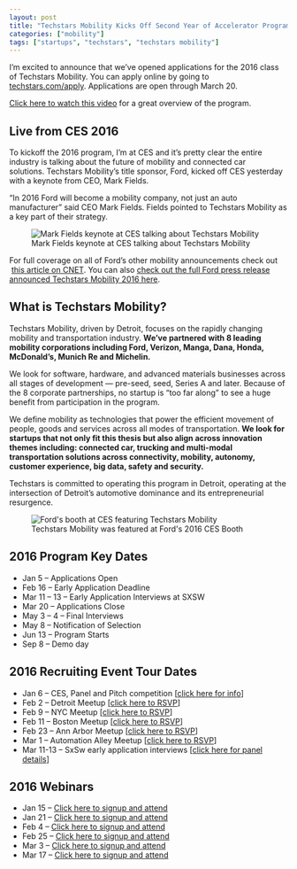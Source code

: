 ```yaml
---
layout: post
title: "Techstars Mobility Kicks Off Second Year of Accelerator Program in Detroit"
categories: ["mobility"]
tags: ["startups", "techstars", "techstars mobility"]
---
```


I’m excited to announce that we’ve opened applications for the 2016 class of Techstars Mobility. You can apply online by going to <a href="http://www.techstars.com/apply/">techstars.com/apply</a>. Applications are open through March 20.

<a href="https://www.youtube.com/watch?v=639PRd2jnYw">Click here to watch this video</a> for a great overview of the program.

<h2><b>Live from CES 2016</b></h2>
To kickoff the 2016 program, I’m at CES and it’s pretty clear the entire industry is talking about the future of mobility and connected car solutions.&nbsp;Techstars Mobility’s title sponsor, Ford, kicked off CES yesterday with a keynote from CEO, Mark Fields.

“In 2016 Ford will become a mobility company, not just an auto manufacturer” said CEO Mark Fields. Fields pointed to Techstars Mobility as a key part of their strategy.

<figure class="wide">
  <img src="{% asset_path mark-fields-ces-ford-keynote-techstars-mobility.jpg %}" alt="Mark Fields keynote at CES talking about Techstars Mobility">
  <figcaption>
    Mark Fields keynote at CES talking about Techstars Mobility
  </figcaption>
</figure>

For full coverage on all of Ford’s other mobility announcements check out &nbsp;<a href="http://live.cnet.com/Event/Ford_CES_2016_press_conference?Page=0">this article on CNET</a>. You can also <a href="https://media.ford.com/content/fordmedia/fna/us/en/news/2016/01/05/got-a-startup-to-get-people-moving-techstars.html">check out the full Ford press release announced Techstars Mobility 2016 here</a>.

<h2><b>What is Techstars Mobility?</b></h2>
Techstars Mobility, driven by Detroit, focuses on the rapidly changing mobility and transportation industry. <strong>We’ve partnered with 8 leading mobility corporations including Ford, Verizon, Manga, Dana, Honda, McDonald’s, Munich Re and Michelin.</strong>

We look for software, hardware, and advanced materials businesses across all stages of development — pre-seed, seed, Series A and later. Because of the 8 corporate partnerships, no startup is “too far along” to see a huge benefit from participation in the program.

We define mobility as technologies that power the efficient movement of people, goods and services across all modes of transportation. <b>We look for startups that not only fit this thesis but also align across innovation themes including: connected car, trucking and multi-modal transportation solutions across connectivity, mobility, autonomy, customer experience, big data, safety and security.</b>

Techstars is committed to operating this program in Detroit, operating at the intersection of Detroit’s automotive dominance and its entrepreneurial resurgence.&nbsp;

<figure class="wide">
  <img src="{% asset_path ford-ces-techstars-mobility.jpg %}" alt="Ford's booth at CES featuring Techstars Mobility">
  <figcaption>
    Techstars Mobility was featured at Ford's 2016 CES Booth
  </figcaption>
</figure>

<h2><b>2016 Program Key Dates</b></h2>
<ul>
<li>Jan 5 – Applications Open</li>
<li>Feb 16 – Early Application Deadline</li>
<li>Mar 11 – 13 – Early Application Interviews at SXSW</li>
<li>Mar 20 – Applications Close</li>
<li>May 3 – 4 – Final Interviews</li>
<li>May 8 – Notification of Selection</li>
<li>Jun 13 – Program Starts</li>
<li>Sep 8 – Demo day</li>
</ul>
<h2><b>2016 Recruiting Event Tour Dates</b></h2>
<ul>
<li>Jan 6 – CES, Panel and Pitch competition [<a href="http://go.techstars.com/ces/">click here for info</a>]</li>
<li>Feb 2 – Detroit Meetup [<a href="https://www.eventbrite.com/e/techstars-mobility-detroit-information-session-tickets-20041442494">click here to RSVP</a>]</li>
<li>Feb 9 – NYC Meetup [<a href="https://www.eventbrite.com/e/techstars-mobility-on-tour-in-new-york-tickets-20042561842" >click here to RSVP</a>]</li>
<li>Feb 11 – Boston Meetup [<a href="https://www.eventbrite.com/e/techstars-second-thursday-event-boston-tickets-20077172363" >click here to RSVP</a>]</li>
<li>Feb 23 – Ann Arbor Meetup [<a href="https://www.eventbrite.com/e/techstars-mobility-on-tour-in-ann-arbor-tickets-20042392335" >click here to RSVP</a>]</li>
<li>Mar 1 – Automation Alley Meetup [<a href="https://www.eventbrite.com/e/techstars-mobility-at-automation-alley-tickets-20042805571" >click here to RSVP</a>]</li>
<li>Mar 11-13 – SxSw early application interviews [<a href="http://schedule.sxsw.com/2016/events/event_PP46922">click here for panel details</a>] </li>
</ul>
<h2><b>2016 Webinars</b></h2>
<ul>
<li>Jan 15 – <a href="http://tedserbinski.enterthemeeting.com/m/8B9X7WGG">Click here to signup and attend</a></li>
<li>Jan 21 – <a href="http://tedserbinski.enterthemeeting.com/m/VIKCZ9VX">Click here to signup and attend</a></li>
<li>Feb 4 – <a href="http://tedserbinski.enterthemeeting.com/m/4PTNJFLX">Click here to signup and attend</a></li>
<li>Feb 25 – <a href="http://tedserbinski.enterthemeeting.com/m/POZ3GGXA">Click here to signup and attend</a></li>
<li>Mar 3 – <a href="http://tedserbinski.enterthemeeting.com/m/3SEVF2FN">Click here to signup and attend</a></li>
<li>Mar 17 – <a href="http://tedserbinski.enterthemeeting.com/m/XXADJZ49">Click here to signup and attend</a></li>
</ul>
